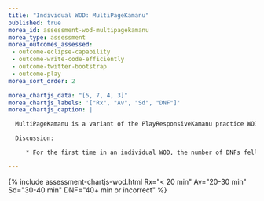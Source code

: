 ```yaml
---
title: "Individual WOD: MultiPageKamanu"
published: true
morea_id: assessment-wod-multipagekamanu
morea_type: assessment
morea_outcomes_assessed:
 - outcome-eclipse-capability
 - outcome-write-code-efficiently 
 - outcome-twitter-bootstrap
 - outcome-play
morea_sort_order: 2

morea_chartjs_data: "[5, 7, 4, 3]"
morea_chartjs_labels: '["Rx", "Av", "Sd", "DNF"]'
morea_chartjs_caption: |

  MultiPageKamanu is a variant of the PlayResponsiveKamanu practice WOD.

  Discussion:

     * For the first time in an individual WOD, the number of DNFs fell substantially below 50%.  In addition, more students obtained Rx time on this WOD than ever before.  These appear to be encouraging trends.

---
```


{%  include assessment-chartjs-wod.html Rx="< 20 min" Av="20-30 min" Sd="30-40 min" DNF="40+ min or incorrect"  %}


